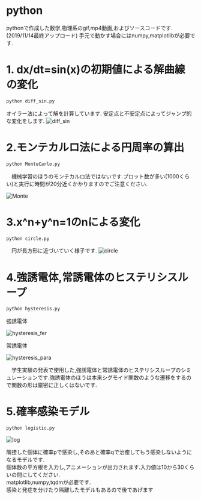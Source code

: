 # python
pythonで作成した数学,物理系のgif,mp4動画,およびソースコードです.(2019/11/14最終アップロード)
手元で動かす場合にはnumpy,matplotlibが必要です.


# 1. dx/dt=sin(x)の初期値による解曲線の変化
```bash
python diff_sin.py
```
 オイラー法によって解を計算しています.
 安定点と不安定点によってジャンプ的な変化をします.
![diff_sin](https://user-images.githubusercontent.com/55901554/68840613-6aba1680-0706-11ea-8228-c47fd5fa15b4.gif)
 
# 2.モンテカルロ法による円周率の算出
```bash
python MonteCarlo.py
```
　機械学習のほうのモンテカルロ法ではないです.プロット数が多い(1000くらい)と実行に時間が20分近くかかりますのでご注意ください.
 
  ![Monte](https://user-images.githubusercontent.com/55901554/68839989-25e1b000-0705-11ea-8ac9-c9219154aa2f.gif)
 
# 3.x^n+y^n=1のnによる変化
```bash
python circle.py
```
　円が長方形に近づいていく様子です.
![circle](https://user-images.githubusercontent.com/55901554/68840700-93daa700-0706-11ea-9e78-6013a5522fb7.gif)

# 4.強誘電体,常誘電体のヒステリシスループ
```bash
python hysteresis.py
```

強誘電体


![hysteresis_fer](https://user-images.githubusercontent.com/55901554/74263745-c1091680-4d42-11ea-8af8-5bf6fd2b1377.gif)


常誘電体

![hysteresis_para](https://user-images.githubusercontent.com/55901554/74263806-d8e09a80-4d42-11ea-9ee7-ac259159893d.gif)


　学生実験の発表で使用した,強誘電体と常誘電体のヒステリシスループのシミュレーションです.強誘電体のほうは本来シグモイド関数のような遷移をするので関数の形は厳密に正しくはないです.
 
 
 # 5.確率感染モデル
 ```bash
python logistic.py
```

![log](https://user-images.githubusercontent.com/55901554/78390858-3f39b900-7620-11ea-8807-26bf24c05896.gif)

隣接した個体に確率pで感染し,そのあと確率qで治癒してもう感染しないようになるモデルです.<br>
個体数の平方根を入力し,アニメーションが出力されます.入力値は10から30くらいの間にしてください.
<br>matplotlib,numpy,tqdmが必要です.<br>
 感染と発症を分けたり隔離したモデルもあるので後であげます
